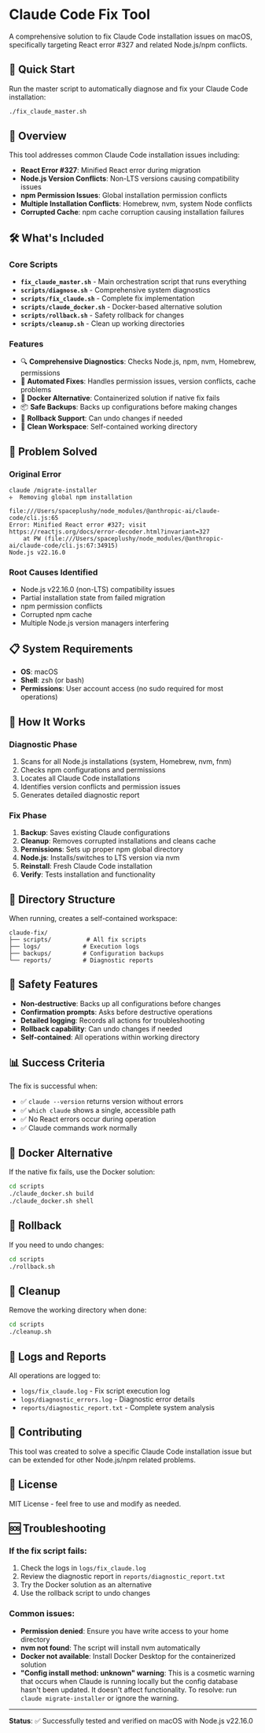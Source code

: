 # Claude Code Fix Tool

A comprehensive solution to fix Claude Code installation issues on macOS, specifically targeting React error #327 and related Node.js/npm conflicts.

## 🚀 Quick Start

Run the master script to automatically diagnose and fix your Claude Code installation:

```bash
./fix_claude_master.sh
```

## 📖 Overview

This tool addresses common Claude Code installation issues including:

- **React Error #327**: Minified React error during migration
- **Node.js Version Conflicts**: Non-LTS versions causing compatibility issues
- **npm Permission Issues**: Global installation permission conflicts
- **Multiple Installation Conflicts**: Homebrew, nvm, system Node conflicts
- **Corrupted Cache**: npm cache corruption causing installation failures

## 🛠 What's Included

### Core Scripts

- **`fix_claude_master.sh`** - Main orchestration script that runs everything
- **`scripts/diagnose.sh`** - Comprehensive system diagnostics
- **`scripts/fix_claude.sh`** - Complete fix implementation
- **`scripts/claude_docker.sh`** - Docker-based alternative solution
- **`scripts/rollback.sh`** - Safety rollback for changes
- **`scripts/cleanup.sh`** - Clean up working directories

### Features

- 🔍 **Comprehensive Diagnostics**: Checks Node.js, npm, nvm, Homebrew, permissions
- 🔧 **Automated Fixes**: Handles permission issues, version conflicts, cache problems
- 🐳 **Docker Alternative**: Containerized solution if native fix fails
- 📦 **Safe Backups**: Backs up configurations before making changes
- 🔄 **Rollback Support**: Can undo changes if needed
- 🧹 **Clean Workspace**: Self-contained working directory

## 🎯 Problem Solved

### Original Error
```
claude /migrate-installer
✢  Removing global npm installation

file:///Users/spaceplushy/node_modules/@anthropic-ai/claude-code/cli.js:65
Error: Minified React error #327; visit https://reactjs.org/docs/error-decoder.html?invariant=327
    at PW (file:///Users/spaceplushy/node_modules/@anthropic-ai/claude-code/cli.js:67:34915)
Node.js v22.16.0
```

### Root Causes Identified
- Node.js v22.16.0 (non-LTS) compatibility issues
- Partial installation state from failed migration
- npm permission conflicts
- Corrupted npm cache
- Multiple Node.js version managers interfering

## 📋 System Requirements

- **OS**: macOS
- **Shell**: zsh (or bash)
- **Permissions**: User account access (no sudo required for most operations)

## 🔧 How It Works

### Diagnostic Phase
1. Scans for all Node.js installations (system, Homebrew, nvm, fnm)
2. Checks npm configurations and permissions
3. Locates all Claude Code installations
4. Identifies version conflicts and permission issues
5. Generates detailed diagnostic report

### Fix Phase
1. **Backup**: Saves existing Claude configurations
2. **Cleanup**: Removes corrupted installations and cleans cache
3. **Permissions**: Sets up proper npm global directory
4. **Node.js**: Installs/switches to LTS version via nvm
5. **Reinstall**: Fresh Claude Code installation
6. **Verify**: Tests installation and functionality

## 📁 Directory Structure

When running, creates a self-contained workspace:

```
claude-fix/
├── scripts/          # All fix scripts
├── logs/            # Execution logs
├── backups/         # Configuration backups
└── reports/         # Diagnostic reports
```

## 🚨 Safety Features

- **Non-destructive**: Backs up all configurations before changes
- **Confirmation prompts**: Asks before destructive operations
- **Detailed logging**: Records all actions for troubleshooting
- **Rollback capability**: Can undo changes if needed
- **Self-contained**: All operations within working directory

## 📊 Success Criteria

The fix is successful when:
- ✅ `claude --version` returns version without errors
- ✅ `which claude` shows a single, accessible path
- ✅ No React errors occur during operation
- ✅ Claude commands work normally

## 🐳 Docker Alternative

If the native fix fails, use the Docker solution:

```bash
cd scripts
./claude_docker.sh build
./claude_docker.sh shell
```

## 🔄 Rollback

If you need to undo changes:

```bash
cd scripts
./rollback.sh
```

## 🧹 Cleanup

Remove the working directory when done:

```bash
cd scripts
./cleanup.sh
```

## 📝 Logs and Reports

All operations are logged to:
- `logs/fix_claude.log` - Fix script execution log
- `logs/diagnostic_errors.log` - Diagnostic error details
- `reports/diagnostic_report.txt` - Complete system analysis

## 🤝 Contributing

This tool was created to solve a specific Claude Code installation issue but can be extended for other Node.js/npm related problems.

## 📜 License

MIT License - feel free to use and modify as needed.

## 🆘 Troubleshooting

### If the fix script fails:
1. Check the logs in `logs/fix_claude.log`
2. Review the diagnostic report in `reports/diagnostic_report.txt`
3. Try the Docker solution as an alternative
4. Use the rollback script to undo changes

### Common issues:
- **Permission denied**: Ensure you have write access to your home directory
- **nvm not found**: The script will install nvm automatically
- **Docker not available**: Install Docker Desktop for the containerized solution
- **"Config install method: unknown" warning**: This is a cosmetic warning that occurs when Claude is running locally but the config database hasn't been updated. It doesn't affect functionality. To resolve: run `claude migrate-installer` or ignore the warning.

---

**Status**: ✅ Successfully tested and verified on macOS with Node.js v22.16.0
